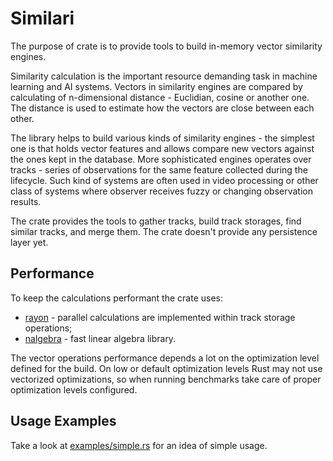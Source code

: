 # Similari

The purpose of crate is to provide tools to build in-memory vector similarity engines.

Similarity calculation is the important resource demanding task in machine learning and AI systems. Vectors in 
similarity engines are compared by calculating of n-dimensional distance - Euclidian, cosine or another one.
The distance is used to estimate how the vectors are close between each other.

The library helps to build various kinds of similarity engines - the simplest one is that holds vector features and 
allows compare new vectors against the ones kept in the database. More sophisticated engines operates over tracks - series 
of observations for the same feature collected during the lifecycle. Such kind of systems are often used in video processing 
or other class of systems where observer receives fuzzy or changing observation results.

The crate provides the tools to gather tracks, build track storages, find similar tracks, and merge them. The crate 
doesn't provide any persistence layer yet.

## Performance

To keep the calculations performant the crate uses:
* [rayon](https://docs.rs/rayon/latest/rayon/) - parallel calculations are implemented within track storage operations;
* [nalgebra](https://nalgebra.org/) - fast linear algebra library.

The vector operations performance depends a lot on the optimization level defined for the build. On low or default 
optimization levels Rust may not use vectorized optimizations, so when running benchmarks take care of proper optimization 
levels configured.

## Usage Examples

Take a look at [examples/simple.rs](examples/simple.rs) for an idea of simple usage.